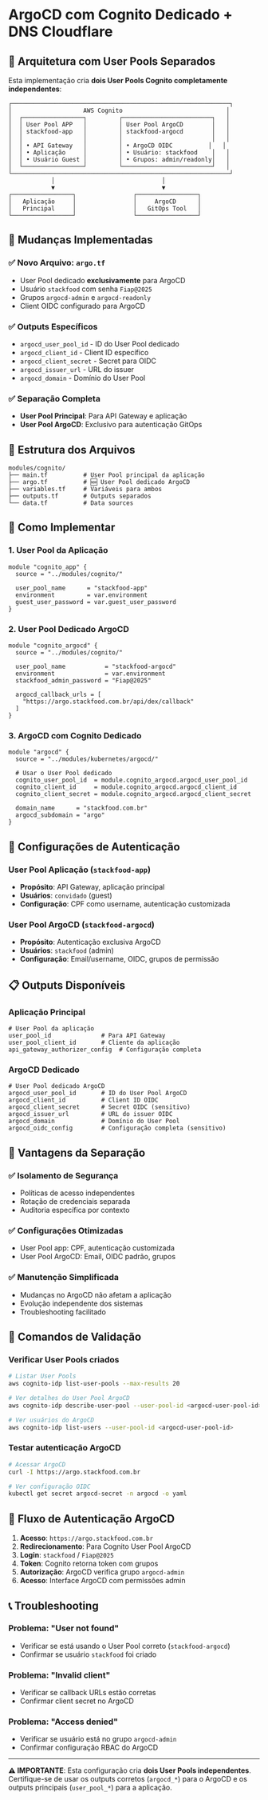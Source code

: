 # ArgoCD com Cognito Dedicado + DNS Cloudflare

## 🎯 **Arquitetura com User Pools Separados**

Esta implementação cria **dois User Pools Cognito completamente independentes**:

```
┌─────────────────────────────────────────────────────────────┐
│                    AWS Cognito                             │
│  ┌─────────────────┐         ┌─────────────────────────┐   │
│  │ User Pool APP   │         │ User Pool ArgoCD        │   │
│  │ stackfood-app   │         │ stackfood-argocd        │   │
│  │                 │         │                         │   │
│  │ • API Gateway   │         │ • ArgoCD OIDC          │   │
│  │ • Aplicação     │         │ • Usuário: stackfood    │   │
│  │ • Usuário Guest │         │ • Grupos: admin/readonly│   │
│  └─────────────────┘         └─────────────────────────┘   │
└─────────────────────────────────────────────────────────────┘
            │                              │
            ▼                              ▼
┌─────────────────┐                ┌─────────────────┐
│   Aplicação     │                │     ArgoCD      │
│   Principal     │                │   GitOps Tool   │
└─────────────────┘                └─────────────────┘
```

## 🔄 **Mudanças Implementadas**

### ✅ **Novo Arquivo: `argo.tf`**

- User Pool dedicado **exclusivamente** para ArgoCD
- Usuário `stackfood` com senha `Fiap@2025`
- Grupos `argocd-admin` e `argocd-readonly`
- Client OIDC configurado para ArgoCD

### ✅ **Outputs Específicos**

- `argocd_user_pool_id` - ID do User Pool dedicado
- `argocd_client_id` - Client ID específico
- `argocd_client_secret` - Secret para OIDC
- `argocd_issuer_url` - URL do issuer
- `argocd_domain` - Domínio do User Pool

### ✅ **Separação Completa**

- **User Pool Principal**: Para API Gateway e aplicação
- **User Pool ArgoCD**: Exclusivo para autenticação GitOps

## 📁 **Estrutura dos Arquivos**

```
modules/cognito/
├── main.tf          # User Pool principal da aplicação
├── argo.tf          # 🆕 User Pool dedicado ArgoCD
├── variables.tf     # Variáveis para ambos
├── outputs.tf       # Outputs separados
└── data.tf          # Data sources
```

## 🚀 **Como Implementar**

### 1. **User Pool da Aplicação**

```hcl
module "cognito_app" {
  source = "../modules/cognito/"

  user_pool_name      = "stackfood-app"
  environment         = var.environment
  guest_user_password = var.guest_user_password
}
```

### 2. **User Pool Dedicado ArgoCD**

```hcl
module "cognito_argocd" {
  source = "../modules/cognito/"

  user_pool_name           = "stackfood-argocd"
  environment              = var.environment
  stackfood_admin_password = "Fiap@2025"

  argocd_callback_urls = [
    "https://argo.stackfood.com.br/api/dex/callback"
  ]
}
```

### 3. **ArgoCD com Cognito Dedicado**

```hcl
module "argocd" {
  source = "../modules/kubernetes/argocd/"

  # Usar o User Pool dedicado
  cognito_user_pool_id  = module.cognito_argocd.argocd_user_pool_id
  cognito_client_id     = module.cognito_argocd.argocd_client_id
  cognito_client_secret = module.cognito_argocd.argocd_client_secret

  domain_name      = "stackfood.com.br"
  argocd_subdomain = "argo"
}
```

## 🔐 **Configurações de Autenticação**

### **User Pool Aplicação (`stackfood-app`)**

- **Propósito**: API Gateway, aplicação principal
- **Usuários**: `convidado` (guest)
- **Configuração**: CPF como username, autenticação customizada

### **User Pool ArgoCD (`stackfood-argocd`)**

- **Propósito**: Autenticação exclusiva ArgoCD
- **Usuários**: `stackfood` (admin)
- **Configuração**: Email/username, OIDC, grupos de permissão

## 📋 **Outputs Disponíveis**

### **Aplicação Principal**

```hcl
# User Pool da aplicação
user_pool_id              # Para API Gateway
user_pool_client_id       # Cliente da aplicação
api_gateway_authorizer_config  # Configuração completa
```

### **ArgoCD Dedicado**

```hcl
# User Pool dedicado ArgoCD
argocd_user_pool_id       # ID do User Pool ArgoCD
argocd_client_id          # Client ID OIDC
argocd_client_secret      # Secret OIDC (sensitivo)
argocd_issuer_url         # URL do issuer OIDC
argocd_domain             # Domínio do User Pool
argocd_oidc_config        # Configuração completa (sensitivo)
```

## 🎯 **Vantagens da Separação**

### ✅ **Isolamento de Segurança**

- Políticas de acesso independentes
- Rotação de credenciais separada
- Auditoria específica por contexto

### ✅ **Configurações Otimizadas**

- User Pool app: CPF, autenticação customizada
- User Pool ArgoCD: Email, OIDC padrão, grupos

### ✅ **Manutenção Simplificada**

- Mudanças no ArgoCD não afetam a aplicação
- Evolução independente dos sistemas
- Troubleshooting facilitado

## 🔧 **Comandos de Validação**

### **Verificar User Pools criados**

```bash
# Listar User Pools
aws cognito-idp list-user-pools --max-results 20

# Ver detalhes do User Pool ArgoCD
aws cognito-idp describe-user-pool --user-pool-id <argocd-user-pool-id>

# Ver usuários do ArgoCD
aws cognito-idp list-users --user-pool-id <argocd-user-pool-id>
```

### **Testar autenticação ArgoCD**

```bash
# Acessar ArgoCD
curl -I https://argo.stackfood.com.br

# Ver configuração OIDC
kubectl get secret argocd-secret -n argocd -o yaml
```

## 🎯 **Fluxo de Autenticação ArgoCD**

1. **Acesso**: `https://argo.stackfood.com.br`
2. **Redirecionamento**: Para Cognito User Pool ArgoCD
3. **Login**: `stackfood` / `Fiap@2025`
4. **Token**: Cognito retorna token com grupos
5. **Autorização**: ArgoCD verifica grupo `argocd-admin`
6. **Acesso**: Interface ArgoCD com permissões admin

## 📞 **Troubleshooting**

### **Problema: "User not found"**

- Verificar se está usando o User Pool correto (`stackfood-argocd`)
- Confirmar se usuário `stackfood` foi criado

### **Problema: "Invalid client"**

- Verificar se callback URLs estão corretas
- Confirmar client secret no ArgoCD

### **Problema: "Access denied"**

- Verificar se usuário está no grupo `argocd-admin`
- Confirmar configuração RBAC do ArgoCD

---

**⚠️ IMPORTANTE**: Esta configuração cria **dois User Pools independentes**. Certifique-se de usar os outputs corretos (`argocd_*`) para o ArgoCD e os outputs principais (`user_pool_*`) para a aplicação.
